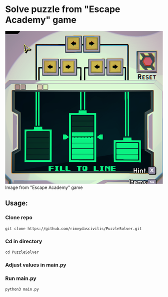 # Solve puzzle from "Escape Academy" game
![puzzle visulization](img/puzzle.png?raw=true "puzzle")
Image from "Escape Academy" game
## Usage:
### Clone repo
```
git clone https://github.com/rimvydascivilis/PuzzleSolver.git
```
### Cd in directory
```
cd PuzzleSolver
```
### Adjust values in main.py
### Run main.py
```
python3 main.py
```
